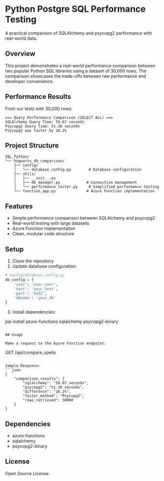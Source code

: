 # Python Postgre SQL Performance Testing

A practical comparison of SQLAlchemy and psycopg2 performance with real-world data.

## Overview

This project demonstrates a real-world performance comparison between two popular Python SQL libraries using a dataset of 30,000 rows. The comparison showcases the trade-offs between raw performance and developer convenience.

## Performance Results

From our tests with 30,000 rows:
```
=== Query Performance Comparison (SELECT ALL) ===
SQLAlchemy Query Time: 59.67 seconds
Psycopg2 Query Time: 51.36 seconds
Psycopg2 was faster by 16.2%
```

## Project Structure

```
SQL_Python/
└── hogwarts_db_comparison/
    ├── config/
    │   └── database_config.py        # Database configuration
    ├── utils/
    │   ├── __init__.py
    │   ├── db_manager.py            # Connection management
    │   └── performance_tester.py     # Simplified performance testing
    └── function_app.py              # Azure Function implementation
```

## Features

- Simple performance comparison between SQLAlchemy and psycopg2
- Real-world testing with large datasets
- Azure Function implementation
- Clean, modular code structure

## Setup

1. Clone the repository
2. Update database configuration:
```python
# config/database_config.py
db_config = {
    'user': 'your_user',
    'host': 'your_host',
    'port': '5432',
    'dbname': 'your_db'
}
```
3. Install dependencies:

pip install azure-functions sqlalchemy psycopg2-binary
```

## Usage

Make a request to the Azure Function endpoint:
```
GET /api/compare_spells
```

Sample Response:
```json
{
    "comparison_results": {
        "sqlalchemy": "59.67 seconds",
        "psycopg2": "51.36 seconds",
        "difference": "16.2%",
        "faster_method": "Psycopg2",
        "rows_retrieved": 30000
    }
}
```

## Dependencies
- azure-functions
- sqlalchemy
- psycopg2-binary

## License
Open Source License
